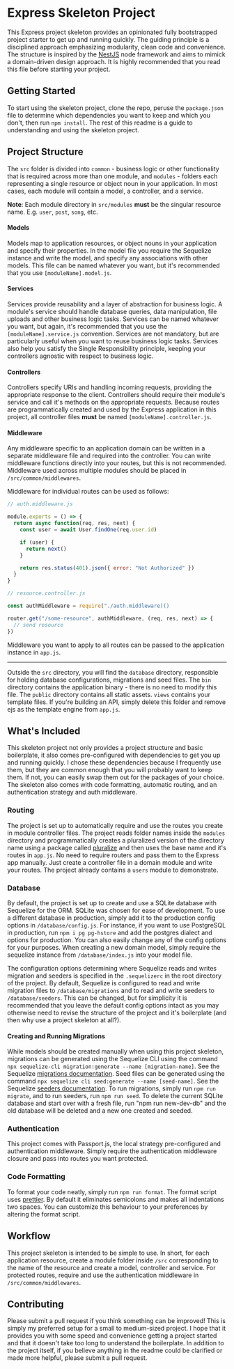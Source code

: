 # Express Skeleton Project 
This Express project skeleton provides an opinionated fully bootstrapped project starter to get up and running quickly. The guiding principle is a disciplined approach emphasizing modularity, clean code and convenience. The structure is inspired by the [NestJS](https://nestjs.com/) node framework and aims to mimick a domain-driven design approach. It is highly recommended that you read this file before starting your project.

## Getting Started
To start using the skeleton project, clone the repo, peruse the `package.json` file to determine which dependencies you want to keep and which you don't, then run `npm install`. The rest of this readme is a guide to understanding and using the skeleton project.

## Project Structure
The `src` folder is divided into `common` - business logic or other functionality that is required across more than one module, and `modules` - folders each representing a single resource or object noun in your application. In most cases, each module will contain a model, a controller, and a service.

**Note**: Each module directory in `src/modules` **must** be the singular resource name. E.g. `user`, `post`, `song`, etc.

#### Models 
Models map to application resources, or object nouns in your application and specify their properties. In the model file you require the Sequelize instance and write the model, and specify any associations with other models. This file can be named whatever you want, but it's recommended that you use `[moduleName].model.js`. 

#### Services 
Services provide reusability and a layer of abstraction for business logic. A module's service should handle database queries, data manipulation, file uploads and other business logic tasks. Services can be named whatever you want, but again, it's recommended that you use the `[moduleName].service.js` convention. Services are not mandatory, but are particularly useful when you want to reuse business logic tasks. Services also help you satisfy the Single Responsibility principle, keeping your controllers agnostic with respect to business logic.

#### Controllers 
Controllers specify URIs and handling incoming requests, providing the appropriate response to the client. Controllers should require their module's service and call it's methods on the appropriate requests. Because routes are programmatically created and used by the Express application in this project, all controller files **must** be named `[moduleName].controller.js`. 

#### Middleware 
Any middleware specific to an application domain can be written in a separate middleware file and required into the controller. You can write middleware functions directly into your routes, but this is not recommended. Middleware used across multiple modules should be placed in `/src/common/middlewares`.

Middleware for individual routes can be used as follows: 

```js 
// auth.middleware.js 

module.exports = () => {
  return async function(req, res, next) {
    const user = await User.findOne(req.user.id)

    if (user) {
      return next()
    }

    return res.status(401).json({ error: "Not Authorized" })
  }
}

// resource.controller.js

const authMiddleware = require("./auth.middleware)()

router.get("/some-resource", authMiddleware, (req, res, next) => {
  // send resource
})
```

Middleware you want to apply to all routes can be passed to the application instance in `app.js`. 

***

Outside the `src` directory, you will find the `database` directory, responsible for holding database configurations, migrations and seed files. The `bin` directory contains the application binary - there is no need to modify this file. The `public` directory contains all static assets. `views` contains your template files. If you're building an API, simply delete this folder and remove ejs as the template engine from `app.js`. 

## What's Included
This skeleton project not only provides a project structure and basic boilerplate, it also comes pre-configured with dependencies to get you up and running quickly. I chose these dependencies because I frequently use them, but they are common enough that you will probably want to keep them. If not, you can easily swap them out for the packages of your choice. The skeleton also comes with code formatting, automatic routing, and an authentication strategy and auth middleware.

### Routing
The project is set up to automatically require and use the routes you create in module controller files. The project reads folder names inside the `modules` directory and programmatically creates a pluralized version of the directory name using a package called [pluralize](https://www.npmjs.com/package/pluralize) and then uses the base name and it's routes in `app.js`. No need to require routers and pass them to the Express app manually. Just create a controller file in a domain module and write your routes. The project already contains a `users` module to demonstrate.

### Database 
By default, the project is set up to create and use a SQLite database with Sequelize for the ORM. SQLite was chosen for ease of development. To use a different database in production, simply add it to the production config options in `/database/config.js`. For instance, if you want to use PostgreSQL in production, run `npm i pg pg-hstore` and add the postgres dialect and options for production. You can also easily change any of the config options for your purposes. When creating a new domain model, simply require the sequelize instance from `/database/index.js` into your model file.

The configuration options determining where Sequelize reads and writes migration and seeders is specified in the `.sequelizerc` in the root directory of the project. By default, Sequelize is configured to read and write migration files to `/database/migrations` and to read and write seeders to `/database/seeders`. This can be changed, but for simplicity it is recommended that you leave the default config options intact as you may otherwise need to revise the structure of the project and it's boilerplate (and then why use a project skeleton at all?).

#### Creating and Running Migrations
While models should be created manually when using this project skeleton, migrations can be generated using the Sequelize CLI using the command `npx sequelize-cli migration:generate --name [migration-name]`. See the Sequelize [migrations documentation](https://sequelize.org/master/manual/migrations.html#migration-skeleton). Seed files can be generated using the command `npx sequelize cli seed:generate --name [seed-name]`. See the Sequelize [seeders documentation](https://sequelize.org/master/manual/migrations.html#creating-the-first-seed). To run migrations, simply run `npm run migrate`, and to run seeders, run `npm run seed`. To delete the current SQLite database and start over with a fresh file, run "npm run new-dev-db" and the old database will be deleted and a new one created and seeded.

### Authentication
This project comes with Passport.js, the local strategy pre-configured and authentication middleware. Simply require the authentication middleware closure and pass into routes you want protected.

### Code Formatting 
To format your code neatly, simply run `npm run format`. The format script uses [prettier](https://prettier.io/). By default it eliminates semicolons and makes all indentations two spaces. You can customize this behaviour to your preferences by altering the format script.

## Workflow 
This project skeleton is intended to be simple to use. In short, for each application resource, create a module folder inside `/src` corresponding to the name of the resource and create a model, controller and service. For protected routes, require and use the authentication middleware in `/src/common/middlewares`.

## Contributing 
Please submit a pull request if you think something can be improved! This is simply my preferred setup for a small to medium-sized project. I hope that it provides you with some speed and convenience getting a project started and that it doesn't take too long to understand the boilerplate. In addition to the project itself, if you believe anything in the readme could be clarified or made more helpful, please submit a pull request.